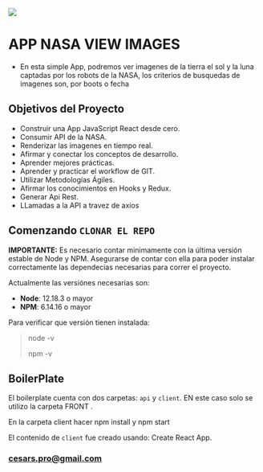 <p align='left'>
    <img src='http://imgfz.com/i/b6HPh14.png' </img>
</p>

# APP NASA VIEW IMAGES
- En esta simple App, podremos ver imagenes de la tierra el sol y la luna captadas por los robots de la NASA, los criterios de busquedas de imagenes son, por boots o fecha

## Objetivos del Proyecto

- Construir una App JavaScript React desde cero.
- Consumir API de la NASA.
- Renderizar las imagenes en tiempo real.
- Afirmar y conectar los conceptos de desarrollo.
- Aprender mejores prácticas.
- Aprender y practicar el workflow de GIT.
- Utilizar Metodologías Ágiles.
- Afirmar los conocimientos en Hooks y Redux.
- Generar Api Rest.
- LLamadas a la API a travez de axios
 

## Comenzando `CLONAR EL REPO`

__IMPORTANTE:__ Es necesario contar minimamente con la última versión estable de Node y NPM. Asegurarse de contar con ella para poder instalar correctamente las dependecias necesarias para correr el proyecto.

Actualmente las versiónes necesarias son:

 * __Node__: 12.18.3 o mayor
 * __NPM__: 6.14.16 o mayor

Para verificar que versión tienen instalada:

> node -v
>
> npm -v

## BoilerPlate

El boilerplate cuenta con dos carpetas: `api` y `client`. EN este caso solo se utilizo la carpeta FRONT .

En la carpeta client hacer npm install y npm start

El contenido de `client` fue creado usando: Create React App.

### cesars.pro@gmail.com


